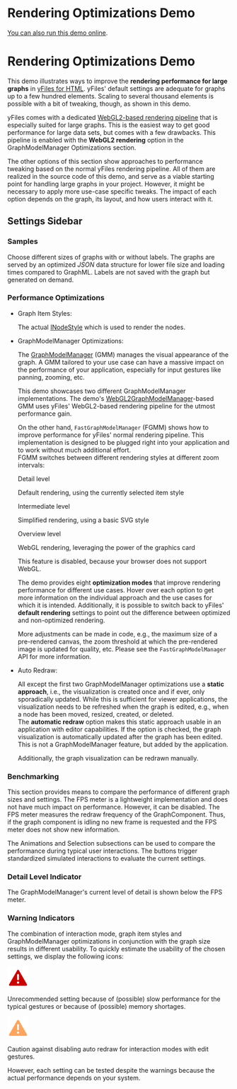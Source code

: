 <!--
 //////////////////////////////////////////////////////////////////////////////
 // @license
 // This file is part of yFiles for HTML 2.5.0.3.
 // Use is subject to license terms.
 //
 // Copyright (c) 2000-2023 by yWorks GmbH, Vor dem Kreuzberg 28,
 // 72070 Tuebingen, Germany. All rights reserved.
 //
 //////////////////////////////////////////////////////////////////////////////
-->
# Rendering Optimizations Demo

[You can also run this demo online](https://live.yworks.com/demos/view/rendering-optimizations/index.html).

# Rendering Optimizations Demo

This demo illustrates ways to improve the **rendering performance for large graphs** in [yFiles for HTML](https://www.yworks.com/products/yfileshtml/). yFiles' default settings are adequate for graphs up to a few hundred elements. Scaling to several thousand elements is possible with a bit of tweaking, though, as shown in this demo.

yFiles comes with a dedicated [WebGL2-based rendering pipeline](https://docs.yworks.com/yfileshtml/#/dguide/webgl2) that is especially suited for large graphs. This is the easiest way to get good performance for large data sets, but comes with a few drawbacks. This pipeline is enabled with the **WebGL2 rendering** option in the GraphModelManager Optimizations section.

The other options of this section show approaches to performance tweaking based on the normal yFiles rendering pipeline. All of them are realized in the source code of this demo, and serve as a viable starting point for handling large graphs in your project. However, it might be necessary to apply more use-case specific tweaks. The impact of each option depends on the graph, its layout, and how users interact with it.

## Settings Sidebar

### Samples

Choose different sizes of graphs with or without labels. The graphs are served by an optimized _JSON_ data structure for lower file size and loading times compared to GraphML. Labels are not saved with the graph but generated on demand.

### Performance Optimizations

- Graph Item Styles:

  The actual [INodeStyle](https://docs.yworks.com/yfileshtml/#/api/INodeStyle) which is used to render the nodes.

- GraphModelManager Optimizations:

  The [GraphModelManager](https://docs.yworks.com/yfileshtml/#/api/GraphModelManager) (GMM) manages the visual appearance of the graph. A GMM tailored to your use case can have a massive impact on the performance of your application, especially for input gestures like panning, zooming, etc.

  This demo showcases two different GraphModelManager implementations. The demo's [WebGL2GraphModelManager](https://docs.yworks.com/yfileshtml/#/api/WebGL2GraphModelManager)\-based GMM uses yFiles' WebGL2-based rendering pipeline for the utmost performance gain.

  On the other hand, `FastGraphModelManager` (FGMM) shows how to improve performance for yFiles' normal rendering pipeline. This implementation is designed to be plugged right into your application and to work without much additional effort.  
  FGMM switches between different rendering styles at different zoom intervals:

  Detail level

  Default rendering, using the currently selected item style

  Intermediate level

  Simplified rendering, using a basic SVG style

  Overview level

  WebGL rendering, leveraging the power of the graphics card

  This feature is disabled, because your browser does not support WebGL.

  The demo provides eight **optimization modes** that improve rendering performance for different use cases. Hover over each option to get more information on the individual approach and the use cases for which it is intended. Additionally, it is possible to switch back to yFiles' **default rendering** settings to point out the difference between optimized and non-optimized rendering.

  More adjustments can be made in code, e.g., the maximum size of a pre-rendered canvas, the zoom threshold at which the pre-rendered image is updated for quality, etc. Please see the `FastGraphModelManager` API for more information.

- Auto Redraw:

  All except the first two GraphModelManager optimizations use a **static approach**, i.e., the visualization is created once and if ever, only sporadically updated. While this is sufficient for viewer applications, the visualization needs to be refreshed when the graph is edited, e.g., when a node has been moved, resized, created, or deleted.  
  The **automatic redraw** option makes this static approach usable in an application with editor capabilities. If the option is checked, the graph visualization is automatically updated after the graph has been edited. This is not a GraphModelManager feature, but added by the application.

  Additionally, the graph visualization can be redrawn manually.

### Benchmarking

This section provides means to compare the performance of different graph sizes and settings. The FPS meter is a lightweight implementation and does not have much impact on performance. However, it can be disabled. The FPS meter measures the redraw frequency of the GraphComponent. Thus, if the graph component is idling no new frame is requested and the FPS meter does not show new information.

The Animations and Selection subsections can be used to compare the performance during typical user interactions. The buttons trigger standardized simulated interactions to evaluate the current settings.

### Detail Level Indicator

The GraphModelManager's current level of detail is shown below the FPS meter.

### Warning Indicators

The combination of interaction mode, graph item styles and GraphModelManager optimizations in conjunction with the graph size results in different usability. To quickly estimate the usability of the chosen settings, we display the following icons:

![](./resources/exclamation.svg)

Unrecommended setting because of (possible) slow performance for the typical gestures or because of (possible) memory shortages.

![](./resources/warning.svg)

Caution against disabling auto redraw for interaction modes with edit gestures.

However, each setting can be tested despite the warnings because the actual performance depends on your system.
